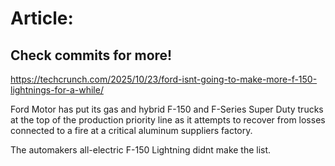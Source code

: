 # Article:

## Check commits for more!
https://techcrunch.com/2025/10/23/ford-isnt-going-to-make-more-f-150-lightnings-for-a-while/

Ford Motor has put its gas and hybrid F-150 and F-Series Super Duty trucks at the top of the production priority line as it attempts to recover from losses connected to a fire at a critical aluminum suppliers factory.

The automakers all-electric F-150 Lightning didnt make the list.
